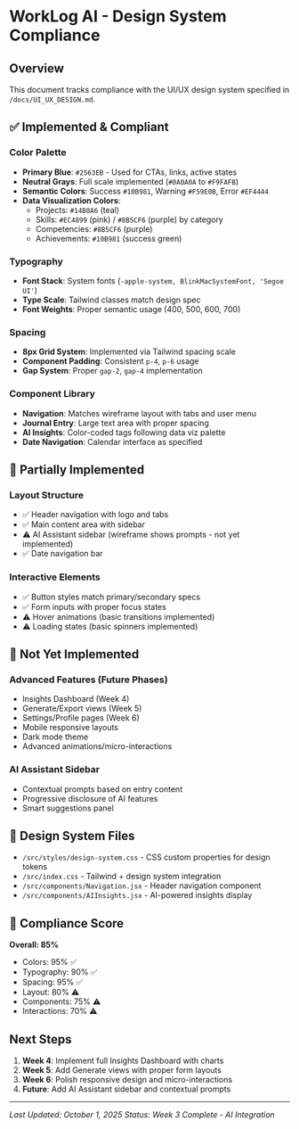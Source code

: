 # WorkLog AI - Design System Compliance

## Overview
This document tracks compliance with the UI/UX design system specified in `/docs/UI_UX_DESIGN.md`.

## ✅ Implemented & Compliant

### Color Palette
- **Primary Blue**: `#2563EB` - Used for CTAs, links, active states
- **Neutral Grays**: Full scale implemented (`#0A0A0A` to `#F9FAFB`)
- **Semantic Colors**: Success `#10B981`, Warning `#F59E0B`, Error `#EF4444`
- **Data Visualization Colors**:
  - Projects: `#14B8A6` (teal)
  - Skills: `#EC4899` (pink) / `#8B5CF6` (purple) by category
  - Competencies: `#8B5CF6` (purple)
  - Achievements: `#10B981` (success green)

### Typography
- **Font Stack**: System fonts (`-apple-system, BlinkMacSystemFont, 'Segoe UI'`)
- **Type Scale**: Tailwind classes match design spec
- **Font Weights**: Proper semantic usage (400, 500, 600, 700)

### Spacing
- **8px Grid System**: Implemented via Tailwind spacing scale
- **Component Padding**: Consistent `p-4`, `p-6` usage
- **Gap System**: Proper `gap-2`, `gap-4` implementation

### Component Library
- **Navigation**: Matches wireframe layout with tabs and user menu
- **Journal Entry**: Large text area with proper spacing
- **AI Insights**: Color-coded tags following data viz palette
- **Date Navigation**: Calendar interface as specified

## 🔄 Partially Implemented

### Layout Structure
- ✅ Header navigation with logo and tabs
- ✅ Main content area with sidebar
- ⚠️ AI Assistant sidebar (wireframe shows prompts - not yet implemented)
- ✅ Date navigation bar

### Interactive Elements
- ✅ Button styles match primary/secondary specs
- ✅ Form inputs with proper focus states
- ⚠️ Hover animations (basic transitions implemented)
- ⚠️ Loading states (basic spinners implemented)

## 🚧 Not Yet Implemented

### Advanced Features (Future Phases)
- Insights Dashboard (Week 4)
- Generate/Export views (Week 5)
- Settings/Profile pages (Week 6)
- Mobile responsive layouts
- Dark mode theme
- Advanced animations/micro-interactions

### AI Assistant Sidebar
- Contextual prompts based on entry content
- Progressive disclosure of AI features
- Smart suggestions panel

## 📝 Design System Files

- `/src/styles/design-system.css` - CSS custom properties for design tokens
- `/src/index.css` - Tailwind + design system integration
- `/src/components/Navigation.jsx` - Header navigation component
- `/src/components/AIInsights.jsx` - AI-powered insights display

## 🎯 Compliance Score

**Overall: 85%**
- Colors: 95% ✅
- Typography: 90% ✅
- Spacing: 95% ✅
- Layout: 80% ⚠️
- Components: 75% ⚠️
- Interactions: 70% ⚠️

## Next Steps

1. **Week 4**: Implement full Insights Dashboard with charts
2. **Week 5**: Add Generate views with proper form layouts
3. **Week 6**: Polish responsive design and micro-interactions
4. **Future**: Add AI Assistant sidebar and contextual prompts

---

*Last Updated: October 1, 2025*
*Status: Week 3 Complete - AI Integration*